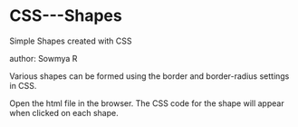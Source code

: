 # CSS---Shapes
Simple Shapes created with CSS

author: Sowmya R

Various shapes can be formed using the border and border-radius settings in CSS.

Open the html file in the browser. The CSS code for the shape will appear when clicked on each shape.
